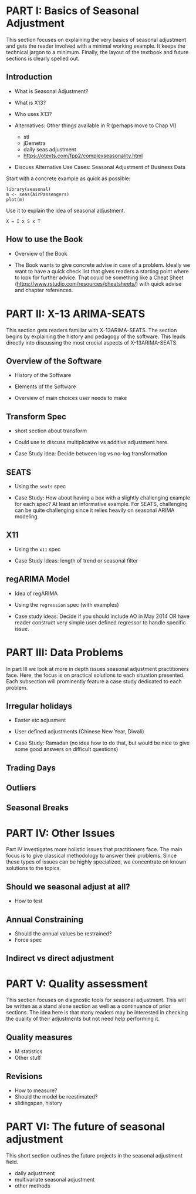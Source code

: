 PART I: Basics of Seasonal Adjustment
======================================

This section focuses on explaining the very basics of seasonal adjustment and gets the reader involved with a minimal working example. It keeps the technical jargon to a minimum. Finally, the layout of the textbook and future sections is clearly spelled out.

## Introduction

- What is Seasonal Adjustment?

- What is X13?

- Who uses X13?

- Alternatives: Other things available in R (perhaps move to Chap VI)
  - stl
  - jDemetra
  - daily seas adjustment
  - https://otexts.com/fpp2/complexseasonality.html

- Discuss Alternative Use Cases: Seasonal Adjustment of Business Data


Start with a concrete example as quick as possible:

    library(seasonal)
    m <- seas(AirPassengers)
    plot(m)

Use it to explain the idea of seasonal adjustment.

    X = I x S x T


## How to use the Book

- Overview of the Book

- The Book wants to give concrete advise in case of a problem.
Ideally we want to have a quick check list that gives readers a starting point where to look for further advice. That could be something like a Cheat Sheet (https://www.rstudio.com/resources/cheatsheets/) with quick advise and chapter references.


PART II: X-13 ARIMA-SEATS
=========================

This section gets readers familiar with X-13ARIMA-SEATS. The section begins by explaining the history and pedagogy of the software. This leads directly into discussing the most crucial aspects of X-13ARIMA-SEATS.

## Overview of the Software

- History of the Software

- Elements of the Software

- Overview of main choices user needs to make


## Transform Spec

- short section about transform

- Could use to discuss multiplicative vs additive adjustment here.

- Case Study idea: Decide between log vs no-log transformation 


## SEATS

- Using the `seats` spec

- Case Study: How about having a box with a slightly challenging example for each spec? 
At least an informative example. For SEATS, challenging can be quite challenging since it relies heavily on seasonal ARIMA modeling. 


## X11

- Using the `x11` spec

- Case Study Ideas: length of trend or seasonal filter


## regARIMA Model

- Idea of regARIMA

- Using the `regression` spec (with examples)

- Case study ideas: Decide if you should include AO in May 2014 OR have reader construct very simple user defined regressor to handle specific issue.


PART III: Data Problems
=======================

In part III we look at more in depth issues seasonal adjustment practitioners face. Here, the focus is on practical solutions to each situation presented. Each subsection will prominently feature a case study dedicated to each problem.

## Irregular holidays

- Easter etc adjusment

- User defined adjustments (Chinese New Year, Diwali)

- Case Study: Ramadan (no idea how to do that, but would be nice to give some good answers on difficult questions)


## Trading Days

## Outliers

## Seasonal Breaks



PART IV: Other Issues
=====================

Part IV investigates more holistic issues that practitioners face. The main focus is to give classical methodology to answer their problems. Since these types of issues can be highly specialized, we concentrate on known solutions to the topics. 

## Should we seasonal adjust at all?

- How to test

## Annual Constraining

- Should the annual values be restrained?
- Force spec

## Indirect vs direct adjustment


PART V: Quality assessment
==========================

This section focuses on diagnostic tools for seasonal adjustment. This will be written as a stand alone section as well as a continuance of prior sections. The idea here is that many readers may be interested in checking the quality of their adjustments but not need help performing it.  

## Quality measures

- M statistics
- Other stuff

## Revisions

- How to measure?
- Should the model be reestimated?
- slidingspan, history


PART VI: The future of seasonal adjustment
=========================================

This short section outlines the future projects in the seasonal adjustment field. 

- daily adjustment
- multivariate seasonal adjustment
- other methods


